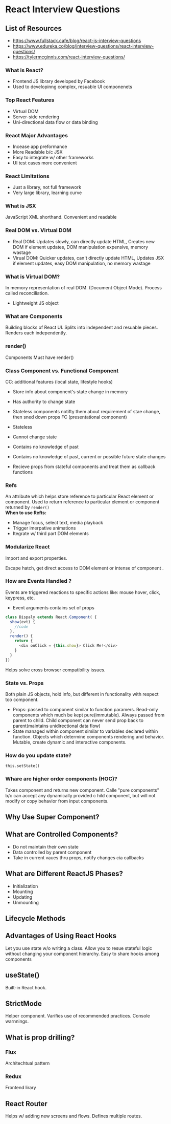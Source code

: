 # React Interview Questions

## List of Resources

- https://www.fullstack.cafe/blog/react-js-interview-questions
- https://www.edureka.co/blog/interview-questions/react-interview-questions/
- https://tylermcginnis.com/react-interview-questions/

### What is React?

- Frontend JS library developed by Facebook
- Used to developinng complex, resuable UI componenets

### Top React Features

- Virtual DOM
- Server-side rendering
- Uni-directional data flow or data binding

### React Major Advantages

- Incease app preformance
- More Readable b/c JSX
- Easy to integrate w/ other frameworks
- UI test cases more convenient

### React Limitations

- Just a library, not full framework
- Very large library, learning curve

### What is JSX

JavaScript XML shorthand. Convenient and readable

### Real DOM vs. Virtual DOM

- Real DOM: Updates slowly, can directly update HTML, Creates new DOM if element updates, DOM manipulation expensive, memory wastage
- Virual DOM: Quicker updates, can't directly update HTML, Updates JSX if element updates,
  easy DOM manipulation, no memory wastage

### What is Virtual DOM?

In memory representation of real DOM. (Document Object Mode). Process called reconciliation.

- Lightweight JS object

### What are Components

Building blocks of React UI. Splits into independent and resuable pieces. Renders each independently.

### render()

Components Must have render()

### Class Component vs. Functional Component

CC: additional features (local state, lifestyle hooks)

- Store info about component's state change in memory
- Has authority to change state
- Stateless components notifty them about requirement of stae change, then sned down props
  FC (presentational component)

- Stateless
- Cannot change state
- Contains no knowledge of past
- Contains no knowledge of past, current or possible future state changes
- Recieve props from stateful components and treat them as callback functions

### Refs

An attribute which helps store reference to particular React element or component. Used to return reference to particular element or component returned by `render()`<br>
**When to use Refts:**

- Manage focus, select text, media playback
- Trigger imerpative animations
- Itegrate w/ third part DOM elements

### Modularize React

Import and export properties.

Escape hatch, get direct access to DOM element or intense of component .

### How are Events Handled ?

Events are triggered reactions to specific actions like: mouse hover, click, keypress, etc.

- Event arguments contains set of props

```javaScript
class Dispaly extends React.Component( {
  show(evt) {
    //code
  },
  render() {
    return {
      <div onClick = {this.show}> Click Me!</div>
    }
  }
})
```

Helps solve cross browser compatibility issues.

### State vs. Props

Both plain JS objects, hold info, but different in functionality with respect too component.<br>

- Props: passed to component similar to function paramers. Read-only components which much be kept pure(immutable). Always passed from parent to child. Child component can never send prop back to parent(maintains unidirectional data flow)
- State managed within component similar to variables declared within function. Objects which determine components rendering and behavior. Mutable, create dynamic and interactive components.

### How do you update state?

`this.setState()`

### Whare are higher order components (HOC)?

Takes component and returns new component. Calle "pure components" b/c can accept any dynamically provided c hild component, but will not modify or copy behavior from input components.

## Why Use Super Component?

## What are Controlled Components?

- Do not maintain their own state
- Data controlled by parent component
- Take in current vaues thru props, notify changes cia callbacks

## What are Different ReactJS Phases?

- Initialization
- Mounting
- Updating
- Unmounting

## Lifecycle Methods

## Advantages of Using React Hooks

Let you use state w/o writing a class. Allow you to resue stateful logic without changing your component hierarchy. Easy to share hooks among components

## useState()

Built-in React hook.

## StrictMode

Helper component. Varifies use of recommended practices. Console warnnings.

## What is prop drilling?

### Flux

Architechtual pattern

### Redux

Frontend lirary

## React Router

Helps w/ adding new screens and flows. Defines multiple routes.
